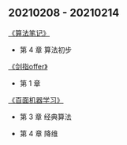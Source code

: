 ## 20210208 - 20210214

[《算法笔记》](https://book.douban.com/subject/26827295/)

- 第 4 章 算法初步

[《剑指offer》](https://book.douban.com/subject/6966465/)

- 第 1 章

[《百面机器学习》](https://book.douban.com/subject/30285146/)

- 第 3 章 经典算法

- 第 4 章 降维

